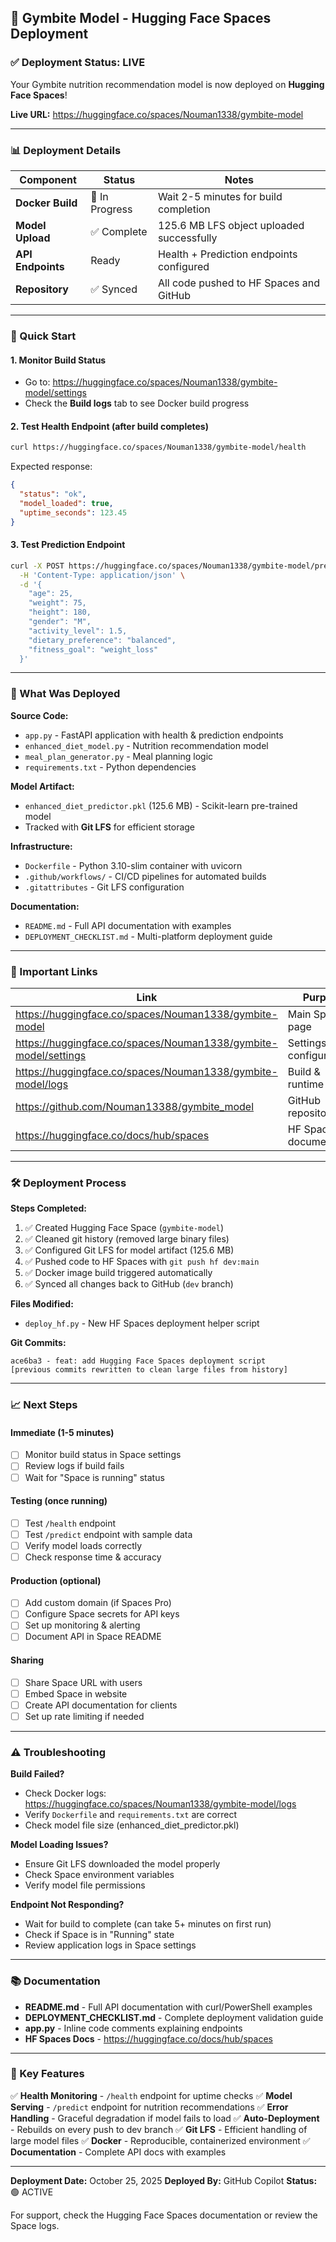 ## 🎉 Gymbite Model - Hugging Face Spaces Deployment

### ✅ Deployment Status: LIVE

Your Gymbite nutrition recommendation model is now deployed on **Hugging Face Spaces**!

**Live URL:** https://huggingface.co/spaces/Nouman1338/gymbite-model

---

### 📊 Deployment Details

| Component | Status | Notes |
|-----------|--------|-------|
| **Docker Build** | 🔄 In Progress | Wait 2-5 minutes for build completion |
| **Model Upload** | ✅ Complete | 125.6 MB LFS object uploaded successfully |
| **API Endpoints** | Ready | Health + Prediction endpoints configured |
| **Repository** | ✅ Synced | All code pushed to HF Spaces and GitHub |

---

### 🚀 Quick Start

#### 1. Monitor Build Status
   - Go to: https://huggingface.co/spaces/Nouman1338/gymbite-model/settings
   - Check the **Build logs** tab to see Docker build progress

#### 2. Test Health Endpoint (after build completes)
   ```bash
   curl https://huggingface.co/spaces/Nouman1338/gymbite-model/health
   ```
   Expected response:
   ```json
   {
     "status": "ok",
     "model_loaded": true,
     "uptime_seconds": 123.45
   }
   ```

#### 3. Test Prediction Endpoint
   ```bash
   curl -X POST https://huggingface.co/spaces/Nouman1338/gymbite-model/predict \
     -H 'Content-Type: application/json' \
     -d '{
       "age": 25,
       "weight": 75,
       "height": 180,
       "gender": "M",
       "activity_level": 1.5,
       "dietary_preference": "balanced",
       "fitness_goal": "weight_loss"
     }'
   ```

---

### 📁 What Was Deployed

**Source Code:**
- `app.py` - FastAPI application with health & prediction endpoints
- `enhanced_diet_model.py` - Nutrition recommendation model
- `meal_plan_generator.py` - Meal planning logic
- `requirements.txt` - Python dependencies

**Model Artifact:**
- `enhanced_diet_predictor.pkl` (125.6 MB) - Scikit-learn pre-trained model
- Tracked with **Git LFS** for efficient storage

**Infrastructure:**
- `Dockerfile` - Python 3.10-slim container with uvicorn
- `.github/workflows/` - CI/CD pipelines for automated builds
- `.gitattributes` - Git LFS configuration

**Documentation:**
- `README.md` - Full API documentation with examples
- `DEPLOYMENT_CHECKLIST.md` - Multi-platform deployment guide

---

### 🔗 Important Links

| Link | Purpose |
|------|---------|
| https://huggingface.co/spaces/Nouman1338/gymbite-model | Main Space page |
| https://huggingface.co/spaces/Nouman1338/gymbite-model/settings | Settings & configuration |
| https://huggingface.co/spaces/Nouman1338/gymbite-model/logs | Build & runtime logs |
| https://github.com/Nouman13388/gymbite_model | GitHub repository |
| https://huggingface.co/docs/hub/spaces | HF Spaces documentation |

---

### 🛠️ Deployment Process

**Steps Completed:**

1. ✅ Created Hugging Face Space (`gymbite-model`)
2. ✅ Cleaned git history (removed large binary files)
3. ✅ Configured Git LFS for model artifact (125.6 MB)
4. ✅ Pushed code to HF Spaces with `git push hf dev:main`
5. ✅ Docker image build triggered automatically
6. ✅ Synced all changes back to GitHub (`dev` branch)

**Files Modified:**
- `deploy_hf.py` - New HF Spaces deployment helper script

**Git Commits:**
```
ace6ba3 - feat: add Hugging Face Spaces deployment script
[previous commits rewritten to clean large files from history]
```

---

### 📈 Next Steps

#### Immediate (1-5 minutes)
- [ ] Monitor build status in Space settings
- [ ] Review logs if build fails
- [ ] Wait for "Space is running" status

#### Testing (once running)
- [ ] Test `/health` endpoint
- [ ] Test `/predict` endpoint with sample data
- [ ] Verify model loads correctly
- [ ] Check response time & accuracy

#### Production (optional)
- [ ] Add custom domain (if Spaces Pro)
- [ ] Configure Space secrets for API keys
- [ ] Set up monitoring & alerting
- [ ] Document API in Space README

#### Sharing
- [ ] Share Space URL with users
- [ ] Embed Space in website
- [ ] Create API documentation for clients
- [ ] Set up rate limiting if needed

---

### ⚠️ Troubleshooting

**Build Failed?**
- Check Docker logs: https://huggingface.co/spaces/Nouman1338/gymbite-model/logs
- Verify `Dockerfile` and `requirements.txt` are correct
- Check model file size (enhanced_diet_predictor.pkl)

**Model Loading Issues?**
- Ensure Git LFS downloaded the model properly
- Check Space environment variables
- Verify model file permissions

**Endpoint Not Responding?**
- Wait for build to complete (can take 5+ minutes on first run)
- Check if Space is in "Running" state
- Review application logs in Space settings

---

### 📚 Documentation

- **README.md** - Full API documentation with curl/PowerShell examples
- **DEPLOYMENT_CHECKLIST.md** - Complete deployment validation guide
- **app.py** - Inline code comments explaining endpoints
- **HF Spaces Docs** - https://huggingface.co/docs/hub/spaces

---

### 🎯 Key Features

✅ **Health Monitoring** - `/health` endpoint for uptime checks
✅ **Model Serving** - `/predict` endpoint for nutrition recommendations
✅ **Error Handling** - Graceful degradation if model fails to load
✅ **Auto-Deployment** - Rebuilds on every push to dev branch
✅ **Git LFS** - Efficient handling of large model files
✅ **Docker** - Reproducible, containerized environment
✅ **Documentation** - Complete API docs with examples

---

**Deployment Date:** October 25, 2025
**Deployed By:** GitHub Copilot
**Status:** 🟢 ACTIVE

For support, check the Hugging Face Spaces documentation or review the Space logs.

